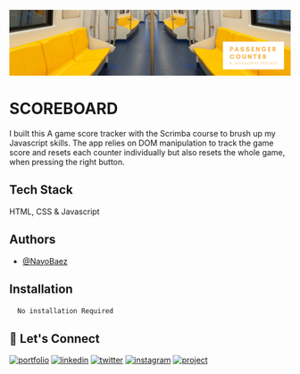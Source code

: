 [![MasterHead](https://raw.githubusercontent.com/NayoBaez/Passenger-Counter/main/GITHUB%20README%20BANNER%20-PASSENGER%20COUNTER.png)](https://nayobaez.com)

# SCOREBOARD

I built this A game score tracker with the Scrimba course to brush up my Javascript skills. The app relies on DOM manipulation to track the game score and resets each counter individually but also resets the whole game, when pressing the right button. 


## Tech Stack

HTML, CSS & Javascript 




## Authors

- [@NayoBaez](https://www.github.com/nayobaez)


## Installation


```bash
  No installation Required
```
    
## 🔗 Let's Connect
[![portfolio](https://img.shields.io/badge/my_portfolio-000?style=for-the-badge&logo=ko-fi&logoColor=white)](https://nayobaez.com/)
[![linkedin](https://img.shields.io/badge/linkedin-0A66C2?style=for-the-badge&logo=linkedin&logoColor=white)](https://www.linkedin.com/nayobaezfeliz)
[![twitter](https://img.shields.io/badge/twitter-1DA1F2?style=for-the-badge&logo=twitter&logoColor=white)](https://twitter.com/nayobaez)
[![instagram](https://img.shields.io/badge/instagram-DE3C7C?style=for-the-badge&logo=instagram&logoColor=white)](https://instagram.com/nayobaez)
[![project](https://img.shields.io/badge/project_link-96C43A?style=for-the-badge&logo=tp-link&logoColor=white)](https://magical-arithmetic-82e14d.netlify.app)

